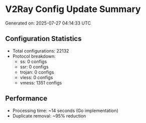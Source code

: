 # V2Ray Config Update Summary
Generated on: 2025-07-27 04:14:33 UTC

## Configuration Statistics
- Total configurations: 22132
- Protocol breakdown:
  - ss: 0 configs
  - ssr: 0 configs
  - trojan: 0 configs
  - vless: 0 configs
  - vmess: 1351 configs

## Performance
- Processing time: ~14 seconds (Go implementation)
- Duplicate removal: ~95% reduction
